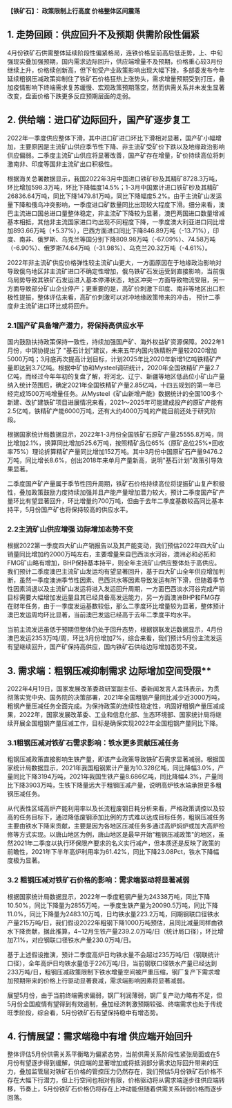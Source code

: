 **【铁矿石】： 政策限制上行高度 价格整体区间震荡**

## 1.  走势回顾：供应回升不及预期 供需阶段性偏紧
4月份铁矿石供需整体延续阶段性偏紧格局，连铁价格呈前高后低走势，上、中旬强现实叠加强预期，国内需求边际回升，供应端增量不及预期，价格重心较3月份继续上升，价格续创新高，但下旬受产业政策影响出现大幅下挫，多部委发布今年延续粗钢压减政策抑制住了铁矿石价格狂热上涨势头，需求增量预期受到打压，叠加疫情影响下终端需求复苏缓慢、宏观政策预期落空，然而供需关系并未发生显著改变，盘面价格下跌更多反应预期层面的走弱。

## 2.  供给端：进口矿边际回升，国产矿逐步复工
2022年一季度供应整体下滑，其中进口矿进口环比下滑相对显著，国产矿小幅增加，主要原因是主流矿山供应季节性下降、非主流矿受矿价下跌以及地缘政治影响供应偏弱。二季度主流矿山供应将显著改善，国产矿存在增量，矿价持续高位将刺激南非、印度等国非主流矿出口积极性。

根据海关总署数据显示，我国2022年3月中国进口铁矿砂及其精矿8728.3万吨，环比增加598.3万吨，环比下降幅度14.5%；1-3月中国累计进口铁矿砂及其精矿26836.64万吨，同比下降1479.81万吨，同比下降幅度5.2%。由于主流矿山发运量下降和俄乌冲突影响，一季度进口矿数量同比出现较大程度下滑。细分来看，澳巴主流进口国总进口量整体稳定，非主流矿下降较为显著，澳巴两国进口数量增减基本相抵，其他非主流国家进口均出现不同程度下降，一季度澳大利亚进口同比增加893.66万吨（+5.37%），巴西方面进口同比下降846.89万吨（-13.71%），印度、南非、俄罗斯、乌克兰等国分别下降809.98万吨（-67.09%）、74.58万吨（-6.90%）、俄罗斯74.64万吨（-31.98%）、乌克兰20.32万吨（-4.61%）。

2022年非主流矿供应价格弹性较主流矿山更大，一方面原因在于地缘政治影响对导致俄乌地区非主流矿进口不确定性增加，俄乌铁矿石发运受到直接影响，当前俄乌局势导致其铁矿石发运进入基本停滞状态，地区冲突一方面导致物流受阻，另一方面导致部分矿山企业停产；更重要的是，高矿价刺激下印度、南非等地区出口积极性提振，整体评估来看，高矿价刺激可以对冲地缘政策带来的冲击，
预计二季度非主流矿进口环比或将回升。

### 2.1国产矿具备增产潜力，将保持高供应水平
国内鼓励扶持政策保持一致性，持续加强国产矿、海外权益矿资源保障。2022年1月份，中钢协提出了
"基石计划"建议，未来五年内国内铁精粉产量较2020增加5000万吨；3月底再次提高计划目标，计划2025年比2020年新增1亿吨铁精矿产量即达到3.7亿吨。根据中矿协和Mysteel调研统计，2020年全国铁精矿产量2.7亿吨，而经过今年年初的复盘了解，将河北、辽宁、新疆等地区低品位小矿山产量纳入统计范围后，确定2021年全国铁精矿产量2.85亿吨，十四五规划的第一年已经完成1500万吨增量任务。从Mysteel《矿山新增产能》数据统计的全国100多个新建、改扩建铁矿项目进展情况来看，2021～2025年可能建成投产的原矿产能有2.5亿吨，铁精矿产能6000万吨，还有大约4000万吨的产能目前还处于研究阶段。

根据国家统计局数据显示，2022年1-3月份全国铁矿石原矿产量25555.8万吨，同比增加2.1%，换算同比增加525.6万吨，按照精矿品位65%（原矿品位25%\*回收率75%）理论折算精矿产量同比增加152万吨。其中3月份中国原矿石产量9476.2万吨，同比增长8.6%，创出2018年来单月产量新高，说明"基石计划"政策引导效果显著。

二季度国产矿产量属于季节性回升周期，铁矿石价格持续高位将提振矿山复产积极性，叠加政策鼓励力度持续加强并且产能产量增加潜力较大，预计二季度国产矿产量环比有望显著回升，环比增量约700万吨，但由于去年二季度基数较高同比基本持平，5月份国产矿也将保持较高的供应水平。

### 2.2主流矿山供应增强 边际增加态势不变
根据2022第一季度四大矿山产销报告以及其产能变动，我们预估2022年四大矿山销量同比增加约2000万吨左右，主要增量来自巴西淡水河谷，澳洲必和必拓和FMG矿山略有增加，BHP保持基本持平，则全年主流矿山供应整体处于高供应。我们预计二季度澳巴主流矿山发运均有望显著回升，基于四大矿山全年供应增加判断，虽然一季度澳洲季节性因素、巴西洪水等因素导致发运有所下滑，但随着季节性因素消退以及主流矿山发运将进入发运回升周期，一方面巴西淡水河谷完成产销目标需要大幅增加发运量且其已经具备高发运能力，另一方面澳洲BHP和FMG存在财年任务，由于一季度发运基数较低，那么二季度环比增量较为显著，整体预计澳巴发运周均环比显著，当前澳巴发运已经高于去年二季度平均水平。


当前主流发运虽低于预期但整体仍处于回升态势，根据钢联发运数据显示，4月份澳巴发运2353万吨/周，环比3月份增加7%，综合来看，我们预计5月份主流发运有望继续回升，国产矿保持高供应，国内铁矿石供给边际增加态势不变。

## 3. 需求端：粗钢压减抑制需求 边际增加空间受限**
2022年4月19日，国家发展改革委政研室副主任、委新闻发言人孟玮表示，为贯彻落实党中央、国务院的决策部署，2021年全国粗钢产量同比减少近3000万吨，粗钢产量压减任务全面完成。为保持政策的连续性稳定性，巩固好粗钢产量压减成果，2022年，国家发展改革委、工业和信息化部、生态环境部、国家统计局将继续开展全国粗钢产量压减工作，目标是确保实现2022年全国粗钢产量同比下降。

### 3.1粗钢压减对铁矿石需求影响：铁水更多贡献压减任务
粗钢压减政策直接影响生铁产量，即该产业政策导致铁矿石需求显著减弱。根据国家统计局数据显示，2021年我国粗钢累计产量为10.328亿吨，同比降幅3.0%，产量同比下降3194万吨，2021年我国生铁产量8.686亿吨，同比降幅4.3%，产量同比下降3903万吨，生铁下降量远大于粗钢压减产量，说明高炉铁水端承担更多粗钢压减任务。


从代表性区域高炉产能利用率以及长流程废钢日耗分析来看，严格政策调控以及较高的任务目标下，通过降低废钢添加比例的方式难以达成目标任务，粗钢压减任务主要由铁水下降来贡献，主要是因为各地区压减任务多通过高炉焖炉或加大高炉检修等方式实现。以唐山地区为例，唐山地区是最早开始"粗钢压减政策"的地区，虽然2021年二季度以执行环保限产要求的名义实行减产，但本质还是反映了政策的前瞻性，2021年下半年高炉利用率为61.42%，同比下降23.08Pct，铁水下降幅度极为显著。

### 3.2 粗钢压减对铁矿石价格的影响：需求端驱动将显著减弱
根据国家统计局数据显示，2022年一季度粗钢产量为24338万吨，同比下降10.50%，同比下降量为2855万吨，一季度生铁产量为20090.5万吨，同比下降11.0%，同比下降量为2483.10万吨，日均铁水量223.2万吨，同期钢联口径铁水产量215万吨/日，我们假设2022年粗钢下降1000万吨预估，且同比减量同样由铁水下降贡献，据此推算，4\~12月生铁产量239.2.0万吨/日（统计局口径），环比增加7.1%，对应钢联口径铁水产量230.0万吨/日。

基于上述假设推演，预计二季度高炉日均铁水量不会超过235万吨/日（钢联统计口径），全年高炉日均铁水量低于226万吨/日，当前钢联口径铁水产量已经达到233万吨/日，粗钢压减政策限制下铁水增量空间被严重压缩，钢厂复产下需求增加预期带来的价格上行驱动显著衰减，需求端影响因素将显著减弱。

展望5月份，由于当前终端需求偏弱，钢厂利润薄弱，钢厂复产动力略有不足，但5月份全国疫情有望得到有效遏制，叠加经济刺激预期较强、终端需求也处于传统旺季阶段，综合看，5月份铁矿石有望保持稳中有增态势。

## 4.  行情展望：需求端稳中有增 供应端开始回升
整体评估5月份供需关系平衡略为偏紧态势，当前供需关系阶段性紧张局面或在5月份有望逐步得到缓解，供应端的显著增加或将抵消部分需求边际回升带来的压力，叠加监管层对铁矿石价格的管控压力仍然存在，我们预估5月份铁矿石价格不存在大幅下行潜力，但上行空间也相对有限，价格驱动将从需求端逐步往供应端转移，节奏上，5月份铁矿石价格仍将存在上冲动能但随着供需关系转弱价格而逐步回落。

